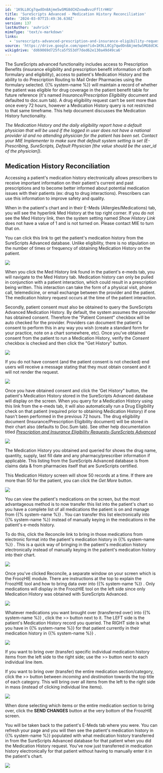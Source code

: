 ```yaml
---
id: '1K9LL0Cg7qwdOn8Ajme5wSMG8dCHZvowBvvzFfltrHKU'
title: 'SureScripts Advanced - Medication History Reconciliation'
date: '2024-03-07T15:49:36.630Z'
version: 137
lastAuthor: 'auhrick'
mimeType: 'text/x-markdown'
links:
  - 'surescripts-advanced-prescription-and-insurance-eligibility-requests.md'
source: 'https://drive.google.com/open?id=1K9LL0Cg7qwdOn8Ajme5wSMG8dCHZvowBvvzFfltrHKU'
wikigdrive: 'dd69069d725fca5f553df7ded62e130a49d49ca6'
---
```

The SureScripts advanced functionality includes access to Prescription Benefits (insurance eligibility and prescription benefit information of both formulary and eligibility), access to patient's Medication History and the ability to do Prescription Routing to Mail Order Pharmacies using the formulary selected. {{% system-name %}} will maintain a record of whether the patient was eligible for drug coverage in the patient benefit table for future reference (it's named *Insurance/Prescription Eligibility* document and defaulted to doc.sum tab). A drug eligibility request can‘t be sent more than once every 72 hours, however a Medication History query is not restricted to that same timeframe. This help document discusses the Medication History functionality.

*The Medication History and the daily eligibility report have a default physician that will be used if the logged in user does not have a national provider id and no attending physician for the patient has been set. Contact your MIE Implementer to make sure that default system setting is set (E-Prescribing, SureScripts, Default Physician [the value should be the user_id of the physician]).*

## Medication History Reconciliation

Accessing a patient's medication history electronically allows prescribers to receive important information on their patient's current and past prescriptions and to become better informed about potential medication issues with their patients (ex: drug to drug interactions). Prescribers can use this information to improve safety and quality.

When in the patient's chart and in their E-Meds (Allergies/Medications) tab, you will see the hyperlink Med History at the top right corner. If you do not see the Med History link, then the system setting named *Show History Link* does not have a value of 1 and is not turned on. Please contact MIE to turn that on.

You can click this link to get the patient's medication history from the SureScripts Advanced database. Unlike eligibility, there is no stipulation on the number of times or frequency of obtaining Medication History on the patient.

![](../surescripts-advanced-medication-history-reconciliation.assets/ac2eb07038e9bf0d263c9ff507afb408.png)

When you click the Med History link found in the patient's e-meds tab, you will navigate to the Med History tab. Medication history can only be pulled in conjunction with a patient interaction, which could result in a prescription being written. This interaction can take the form of a physical visit, phone call, telemedicine, or email exchange between the provider and the patient. The medication history request occurs at the time of the patient interaction.

Secondly, patient consent must also be obtained to query the SureScripts Advanced Medication History.  By default, the system assumes the provider has obtained consent. Therefore the "Patient Consent" checkbox will be auto checked for the provider. Providers can document the patient's consent to perform this in any way you wish (create a standard form for your practice, note on a chart somewhere, etc). Once you've obtained consent from the patient to run a Medication History, verify the *Consent* checkbox is checked and then click the "Get History" button.

![](../surescripts-advanced-medication-history-reconciliation.assets/2c603aa0764a16f842761048d438bf94.png)

If you do not have consent (and the patient consent is not checked) end users will receive a message stating that they must obtain consent and it will not render the request.

![](../surescripts-advanced-medication-history-reconciliation.assets/d7f0d502bf1c16236170cd5624840b0e.png)

Once you have obtained consent and click the ‘Get History" button, the patient's Medication History stored in the SureScripts Advanced database will display on the screen. When you query for a Medication History using this link from the e-meds tab, it will also automatically run a Drug Eligibility check on that patient (required prior to obtaining Medication History) if one hasn't been performed in the previous 72 hours. The drug eligibility document (Insurance/Prescription Eligibility document) will be stored in their chart also (defaults to Doc.Sum tab). See other help documentation titled [*Prescription and Insurance Eligibility Requests-SureScripts Advanced*](surescripts-advanced-prescription-and-insurance-eligibility-requests.md)

![](../surescripts-advanced-medication-history-reconciliation.assets/aca728e9cf8790d41e715a3719b27253.png)

The Medication History you obtained and queried for shows the drug name, quantity, supply, last fill date and any pharmacy/prescriber information if applicable. This listing from the SureScripts Advanced database is from claims data & from pharmacies itself that are SureScripts certified.

This Medication History screen will show 50 records at a time. If there are more than 50 for the patient, you can click the *Get More* button.

![](../surescripts-advanced-medication-history-reconciliation.assets/78da2bc35d5f045e47530852a3d1b629.png)

You can view the patient's medications on the screen, but the most advantageous method is to now transfer this list into the patient's chart so you have a complete list of all medications the patient is on and manage from {{% system-name %}} . You can transfer this list electronically into {{% system-name %}} instead of manually keying in the medications in the patient's e-meds history.

To do this, click the Reconcile link to bring in those medications from electronic format into the patient's medication history in {{% system-name %}} . This is a quick way of bringing in the patient's medication history electronically instead of manually keying in the patient's medication history into their chart.

![](../surescripts-advanced-medication-history-reconciliation.assets/147b5f2b4a22009296530dae045607b0.png)

Once you've clicked Reconcile, a separate window on your screen which is the FroozHIE module. There are instructions at the top to explain the FroozHIE tool and how to bring data over into {{% system-name %}} . Only medications will display in the FroozHIE tool on the left side since only Medication History was obtained with SureScripts Advanced.

![](../surescripts-advanced-medication-history-reconciliation.assets/a846c2d0efe59f8014e1de018d5dd12c.png)

Whatever medications you want brought over (transferred over) into {{% system-name %}} , click the >> button next to it. The LEFT side is the patient's Medication History record you queried. The RIGHT side is what you have in {{% system-name %}} for that patient currently in their medication history in {{% system-name %}} .

![](../surescripts-advanced-medication-history-reconciliation.assets/b4f1397888043df2541c5bf487cab9fc.png)

If you want to bring over (transfer) specific individual medication history items from the left side to the right side; use the >> button next to each individual line item.

If you want to bring over (transfer) the entire medication section/category, click the >> button between *incoming* and *destination* towards the top title of each category. This will bring over all items from the left to the right side in mass (instead of clicking individual line items).

![](../surescripts-advanced-medication-history-reconciliation.assets/29fc9e075599793a27d057e0b59ac322.png)

When done selecting which items or the entire medication section to bring over, click the **SEND CHANGES** button at the very bottom of the FroozHIE screen.

You will be taken back to the patient's E-Meds tab where you were. You can refresh your page and you will then see the patient's medication history in {{% system-name %}} populated with what medication history transferred in from the SureScripts Advanced database for that patient when you did the Medication History request. You've now just transferred in medication history electronically for that patient without having to manually enter it in the patient's chart.

![](../surescripts-advanced-medication-history-reconciliation.assets/96e4487f8fef1328f90c7dddb302e749.png)
